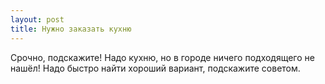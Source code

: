 ```yaml
---
layout: post 
title: Нужно заказать кухню 
--- 
```

Срочно, подскажите! Надо кухню, но в городе ничего подходящего не нашёл! Надо быстро найти хороший вариант, подскажите советом.